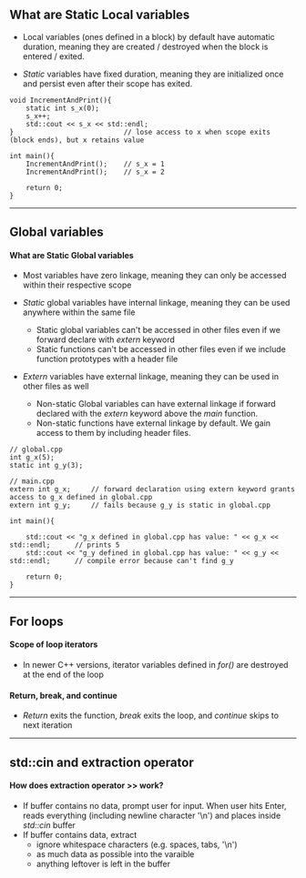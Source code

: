 <!-- 
-->
## What are Static Local variables

* Local variables (ones defined in a block) by default have automatic duration, meaning they are created / destroyed when the block is entered / exited.

* *Static* variables have fixed duration, meaning they are initialized once and persist even after their scope has exited.
```{c++}
void IncrementAndPrint(){
    static int s_x(0);
    s_x++;
    std::cout << s_x << std::endl;
}                           // lose access to x when scope exits (block ends), but x retains value

int main(){
    IncrementAndPrint();    // s_x = 1
    IncrementAndPrint();    // s_x = 2
    
    return 0;
}
```
<hr>




<!-- 
-->
## Global variables

#### What are Static Global variables
* Most variables have zero linkage, meaning they can only be accessed within their respective scope

* *Static* global variables have internal linkage, meaning they can be used anywhere within the same file
    + Static global variables can't be accessed in other files even if we forward declare with *extern* keyword 
    + Static functions can't be accessed in other files even if we include function prototypes with a header file

* *Extern* variables have external linkage, meaning they can be used in other files as well
    + Non-static Global variables can have external linkage if forward declared with the *extern* keyword above the *main* function.
    + Non-static functions have external linkage by default.  We gain access to them by including header files.
```{c++}
// global.cpp
int g_x(5);
static int g_y(3);

// main.cpp
extern int g_x;     // forward declaration using extern keyword grants access to g_x defined in global.cpp
extern int g_y;     // fails because g_y is static in global.cpp

int main(){

    std::cout << "g_x defined in global.cpp has value: " << g_x << std::endl;      // prints 5
    std::cout << "g_y defined in global.cpp has value: " << g_y << std::endl;      // compile error because can't find g_y
    
    return 0;
}
```

<hr>








<!-- 
-->
## For loops

#### Scope of loop iterators
- In newer C++ versions, iterator variables defined in *for()* are destroyed at the end of the loop

#### Return, break, and continue
- *Return* exits the function, *break* exits the loop, and *continue* skips to next iteration

<hr>







<!-- 
-->
## std::cin and extraction operator

#### How does extraction operator >> work?
* If buffer contains no data, prompt user for input.  When user hits Enter, reads everything (including newline character '\n') and places inside *std::cin* buffer 
* If buffer contains data, extract
    + ignore whitespace characters (e.g. spaces, tabs, '\n')
    + as much data as possible into the varaible
    + anything leftover is left in the buffer
